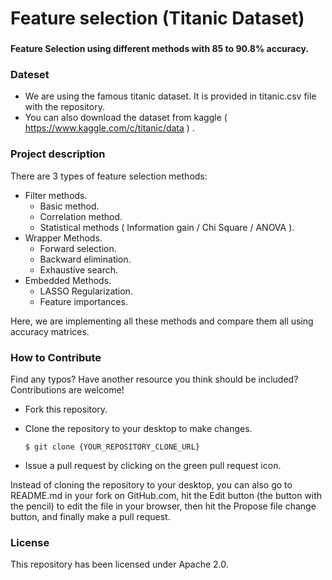 # Feature selection (Titanic Dataset)
### 
<strong> Feature Selection using different methods with 85 to 90.8% accuracy. </strong>

### Dateset
* We are using the famous titanic dataset. It is provided in titanic.csv file with the repository.
* You can also download the dataset from kaggle ( https://www.kaggle.com/c/titanic/data ) .

### Project description
There are 3 types of feature selection methods:
  * Filter methods.
     - Basic method.
     - Correlation method.
     - Statistical methods ( Information gain / Chi Square / ANOVA ).
  * Wrapper Methods.
     - Forward selection.
     - Backward elimination.
     - Exhaustive search.
  * Embedded Methods.
     - LASSO Regularization.
     - Feature importances.
     
Here, we are implementing all these methods and compare them all using accuracy matrices.

### How to Contribute
Find any typos? Have another resource you think should be included? Contributions are welcome!

* Fork this repository.

* Clone the repository to your desktop to make changes.

      $ git clone {YOUR_REPOSITORY_CLONE_URL}

* Issue a pull request by clicking on the green pull request icon.

Instead of cloning the repository to your desktop, you can also go to README.md in your fork on GitHub.com, hit the Edit button (the button with the pencil) to edit the file in your browser, then hit the Propose file change button, and finally make a pull request.

### License
This repository has been licensed under Apache 2.0.
